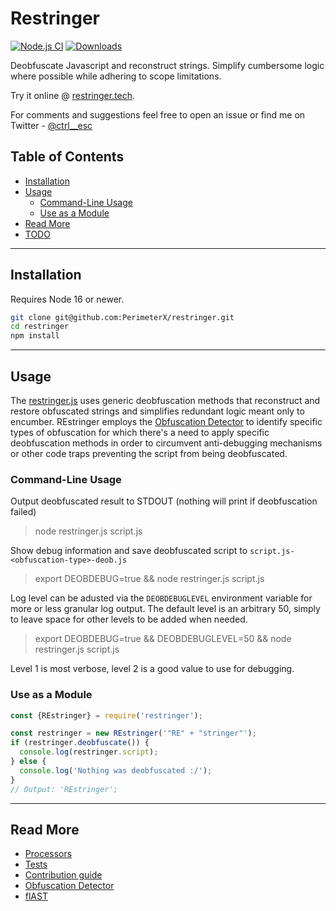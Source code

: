 # Restringer
[![Node.js CI](https://github.com/PerimeterX/restringer/actions/workflows/node.js.yml/badge.svg?branch=main)](https://github.com/PerimeterX/restringer/actions/workflows/node.js.yml)
[![Downloads](https://img.shields.io/npm/dm/restringer.svg?maxAge=43200)](https://www.npmjs.com/package/restringer)

Deobfuscate Javascript and reconstruct strings.
Simplify cumbersome logic where possible while adhering to scope limitations.

Try it online @ [restringer.tech](https://restringer.tech).

For comments and suggestions feel free to open an issue or find me on Twitter - [@ctrl__esc](https://twitter.com/ctrl__esc) 

## Table of Contents
* [Installation](#installation)
* [Usage](#usage)
  * [Command-Line Usage](#command-line-usage) 
  * [Use as a Module](#use-as-a-module) 
* [Read More](#read-more)
* [TODO](#todo)

***

## Installation 
Requires Node 16 or newer.
```bash
git clone git@github.com:PerimeterX/restringer.git
cd restringer
npm install
```

***

## Usage
The [restringer.js](src/restringer.js) uses generic deobfuscation methods that reconstruct and restore obfuscated strings and simplifies redundant logic meant only to encumber.
REstringer employs the [Obfuscation Detector](https://github.com/PerimeterX/obfuscation-detector/blob/main/README.md) to identify specific types of obfuscation for which
there's a need to apply specific deobfuscation methods in order to circumvent anti-debugging mechanisms or other code traps
preventing the script from being deobfuscated.   

### Command-Line Usage

Output deobfuscated result to STDOUT (nothing will print if deobfuscation failed)
> node restringer.js script.js

Show debug information and save deobfuscated script to `script.js-<obfuscation-type>-deob.js`
> export DEOBDEBUG=true && node restringer.js script.js

Log level can be adusted via the `DEOBDEBUGLEVEL` environment variable for more or less granular 
log output. The default level is an arbitrary 50, simply to leave space for other levels to be added when needed.

> export DEOBDEBUG=true && DEOBDEBUGLEVEL=50 && node restringer.js script.js

Level 1 is most verbose, level 2 is a good value to use for debugging.
### Use as a Module

```javascript
const {REstringer} = require('restringer');

const restringer = new REstringer('"RE" + "stringer"');
if (restringer.deobfuscate()) {
  console.log(restringer.script);
} else {
  console.log('Nothing was deobfuscated :/');
}
// Output: 'REstringer';
```

***

## Read More
* [Processors](src/processors/README.md)
* [Tests](tests/README.md)
* [Contribution guide](CONTRIBUTING.md)
* [Obfuscation Detector](https://github.com/PerimeterX/obfuscation-detector/blob/main/README.md)
* [flAST](https://github.com/PerimeterX/flast/blob/main/README.md)
